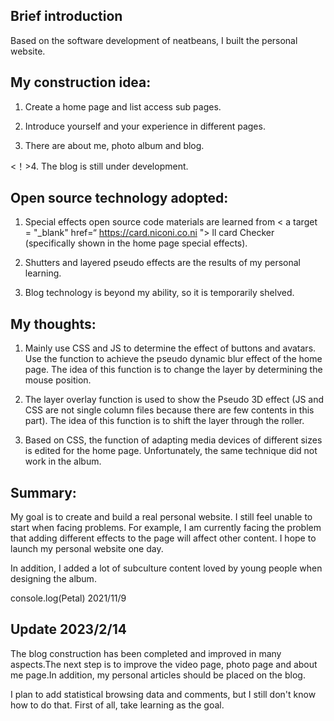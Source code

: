 ## Brief introduction

Based on the software development of neatbeans, I built the personal website.

## My construction idea:

1. Create a home page and list access sub pages.

2. Introduce yourself and your experience in different pages.

3. There are about me, photo album and blog.

<！>4. The blog is still under development.

## Open source technology adopted:

1. Special effects open source code materials are learned from < a target = "_blank" href=“ https://card.niconi.co.ni "> ll card Checker (specifically shown in the home page special effects).

2. Shutters and layered pseudo effects are the results of my personal learning.

3. Blog technology is beyond my ability, so it is temporarily shelved.

## My thoughts:

1. Mainly use CSS and JS to determine the effect of buttons and avatars. Use the function to achieve the pseudo dynamic blur effect of the home page. The idea of this function is to change the layer by determining the mouse position.

2. The layer overlay function is used to show the Pseudo 3D effect (JS and CSS are not single column files because there are few contents in this part). The idea of this function is to shift the layer through the roller.

3. Based on CSS, the function of adapting media devices of different sizes is edited for the home page. Unfortunately, the same technique did not work in the album.

## Summary:

My goal is to create and build a real personal website. I still feel unable to start when facing problems. For example, I am currently facing the problem that adding different effects to the page will affect other content. I hope to launch my personal website one day.

In addition, I added a lot of subculture content loved by young people when designing the album.


console.log(Petal)
2021/11/9


## Update 2023/2/14

The blog construction has been completed and improved in many aspects.The next step is to improve the video page, photo page and about me page.In addition, my personal articles should be placed on the blog.

I plan to add statistical browsing data and comments, but I still don't know how to do that. First of all, take learning as the goal.




